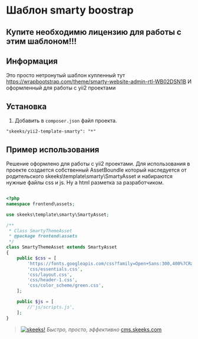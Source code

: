 Шаблон smarty boostrap
===================================

Купите необходимю лицензию для работы с этим шаблоном!!!
-------------------

Информация
-------------------
Это просто нетронутый шаблон купленный тут https://wrapbootstrap.com/theme/smarty-website-admin-rtl-WB02DSN1B
И оформленный для работы с yii2 проектами

Установка
------------

1) Добавить в `composer.json` файл проекта.

```
"skeeks/yii2-template-smarty": "*"
```


Пример использования
------------

Решение оформлено для работы с yii2 проектами. Для использования в проекте создается собственный AssetBoundle который наследуется от родительского skeeks\template\smarty\SmartyAsset и набираются нужные файлы css и js.
Ну а html разметка за разработчиком.

```php

<?php
namespace frontend\assets;

use skeeks\template\smarty\SmartyAsset;

/**
 * Class SmartyThemeAsset
 * @package frontend\assets
 */
class SmartyThemeAsset extends SmartyAsset
{
    public $css = [
        'https://fonts.googleapis.com/css?family=Open+Sans:300,400%7CRaleway:300,400,500,600,700%7CLato:300,400,400italic,600,700',
        'css/essentials.css',
        'css/layout.css',
        'css/header-1.css',
        'css/color_scheme/green.css',
    ];

    public $js = [
        //'js/scripts.js',
    ];
}


```

> [![skeeks!](https://gravatar.com/userimage/74431132/13d04d83218593564422770b616e5622.jpg)](http://www.skeeks.com)
<i>Быстро, просто, эффективно</i>
[cms.skeeks.com](http://cms.skeeks.com)
